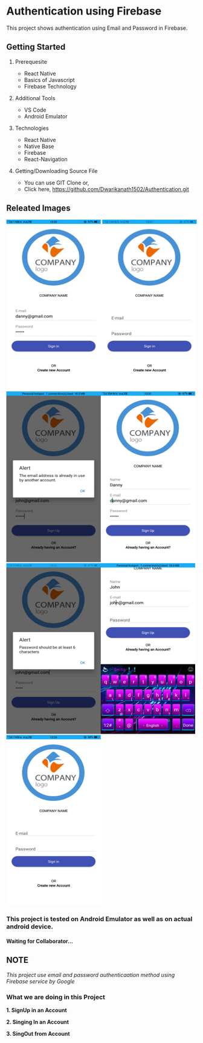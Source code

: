 # Authentication using Firebase
This project shows authentication using Email and Password in Firebase.

## Getting Started

1. Prerequesite 
    * React Native
    * Basics of Javascript
    * Firebase Technology

2. Additional Tools
    * VS Code
    * Android Emulator

3. Technologies
    * React Native
    * Native Base
    * Firebase
    * React-Navigation

4. Getting/Downloading Source File
    * You can use GIT Clone or,     
    * Click here,       https://github.com/Dwarikanath1502/Authentication.git

## Releated Images

<img src="./Readme_Images/1.jpg" width=250 height=450> <img src="./Readme_Images/2.jpg" width=250 height=450><img src="./Readme_Images/3.jpg" width=250 height=450><img src="./Readme_Images/4.jpg" width=250 height=450><img src="./Readme_Images/5.jpg" width=250 height=450><img src="./Readme_Images/6.jpg" width=250 height=450><img src="./Readme_Images/7.jpg" width=250 height=450>

<!-- ![Image](./Readme_Images/1.png) -->
<!-- <img src="./Readme_Images/2.png" alt="drawing" height= "400"width="250"/> -->



### This project is tested on Android Emulator as well as on actual android device.

#### **Waiting for Collaborator...**

## NOTE
*This project use email and password authenticaation method using Firebase service by Google*
    
### What we are doing in this Project

**1. SignUp in an Account**

**2. Singing In an Account**

**3. SingOut from Account**


